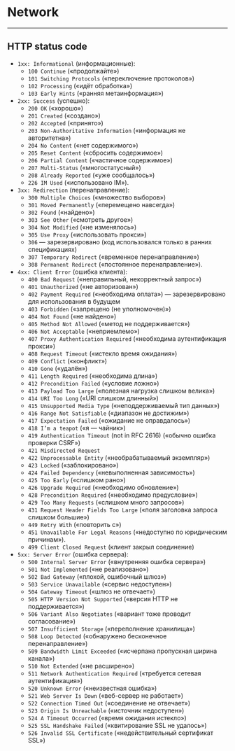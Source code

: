 # Network 
***
## HTTP status code
- `1xx: Informational` (информационные):
	- `100 Continue` («продолжайте»)
	- `101 Switching Protocols` («переключение протоколов»)
	- `102 Processing` («идёт обработка»)
	- `103 Early Hints` («ранняя метаинформация»)
- `2xx: Success` (успешно):
	- `200 OK` («хорошо»)
	- `201 Created` («создано»)
	- `202 Accepted` («принято»)
	- `203 Non-Authoritative Information` («информация не авторитетна»)
	- `204 No Content` («нет содержимого»)
	- `205 Reset Content` («сбросить содержимое»)
	- `206 Partial Content` («частичное содержимое»)
	- `207 Multi-Status` («многостатусный»)
	- `208 Already Reported` («уже сообщалось»)
	- `226 IM Used` («использовано IM»).
- `3xx: Redirection` (перенаправление):
	- `300 Multiple Choices` («множество выборов»)
	- `301 Moved Permanently` («перемещено навсегда»)
	- `302 Found` («найдено»)
	- `303 See Other` («смотреть другое»)
	- `304 Not Modified` («не изменялось»)
	- `305 Use Proxy` («использовать прокси»)
	- `306` — зарезервировано (код использовался только в ранних спецификациях)
	- `307 Temporary Redirect` («временное перенаправление»)
	- `308 Permanent Redirect` («постоянное перенаправление»).
- `4xx: Client Error` (ошибка клиента):
	- `400 Bad Request` («неправильный, некорректный запрос»)
	- `401 Unauthorized` («не авторизован»)
	- `402 Payment Required` («необходима оплата») — зарезервировано для использования в будущем
	- `403 Forbidden` («запрещено (не уполномочен)»)
	- `404 Not Found` («не найдено»)
	- `405 Method Not Allowed` («метод не поддерживается»)
	- `406 Not Acceptable` («неприемлемо»)
	- `407 Proxy Authentication Required` («необходима аутентификация прокси»)
	- `408 Request Timeout` («истекло время ожидания»)
	- `409 Conflict` («конфликт»)
	- `410 Gone` («удалён»)
	- `411 Length Required` («необходима длина»)
	- `412 Precondition Failed` («условие ложно»)
	- `413 Payload Too Large` («полезная нагрузка слишком велика»)
	- `414 URI Too Long` («URI слишком длинный»)
	- `415 Unsupported Media Type` («неподдерживаемый тип данных»)
	- `416 Range Not Satisfiable` («диапазон не достижим»)
	- `417 Expectation Failed` («ожидание не оправдалось»)
	- `418 I’m a teapot` («я — чайник»)
	- `419 Authentication Timeout` (not in RFC 2616) («обычно ошибка проверки CSRF»)
	- `421 Misdirected Request`
	- `422 Unprocessable Entity` («необрабатываемый экземпляр»)
	- `423 Locked` («заблокировано»)
	- `424 Failed Dependency` («невыполненная зависимость»)
	- `425 Too Early` («слишком рано»)
	- `426 Upgrade Required` («необходимо обновление»)
	- `428 Precondition Required` («необходимо предусловие»)
	- `429 Too Many Requests` («слишком много запросов»)
	- `431 Request Header Fields Too Large` («поля заголовка запроса слишком большие»)
	- `449 Retry With` («повторить с»)
	- `451 Unavailable For Legal Reasons` («недоступно по юридическим причинам»).
	- `499 Client Closed Request` (клиент закрыл соединение)
- `5xx: Server Error` (ошибка сервера):
	- `500 Internal Server Error` («внутренняя ошибка сервера»)
	- `501 Not Implemented` («не реализовано»)
	- `502 Bad Gateway` («плохой, ошибочный шлюз»)
	- `503 Service Unavailable` («сервис недоступен»)
	- `504 Gateway Timeout` («шлюз не отвечает»)
	- `505 HTTP Version Not Supported` («версия HTTP не поддерживается»)
	- `506 Variant Also Negotiates` («вариант тоже проводит согласование»)
	- `507 Insufficient Storage` («переполнение хранилища»)
	- `508 Loop Detected` («обнаружено бесконечное перенаправление»)
	- `509 Bandwidth Limit Exceeded` («исчерпана пропускная ширина канала»)
	- `510 Not Extended` («не расширено»)
	- `511 Network Authentication Required` («требуется сетевая аутентификация»)
	- `520 Unknown Error` («неизвестная ошибка»)
	- `521 Web Server Is Down` («веб-сервер не работает»)
	- `522 Connection Timed Out` («соединение не отвечает»)
	- `523 Origin Is Unreachable` («источник недоступен»)
	- `524 A Timeout Occurred` («время ожидания истекло»)
	- `525 SSL Handshake Failed` («квитирование SSL не удалось»)
	- `526 Invalid SSL Certificate` («недействительный сертификат SSL»)

